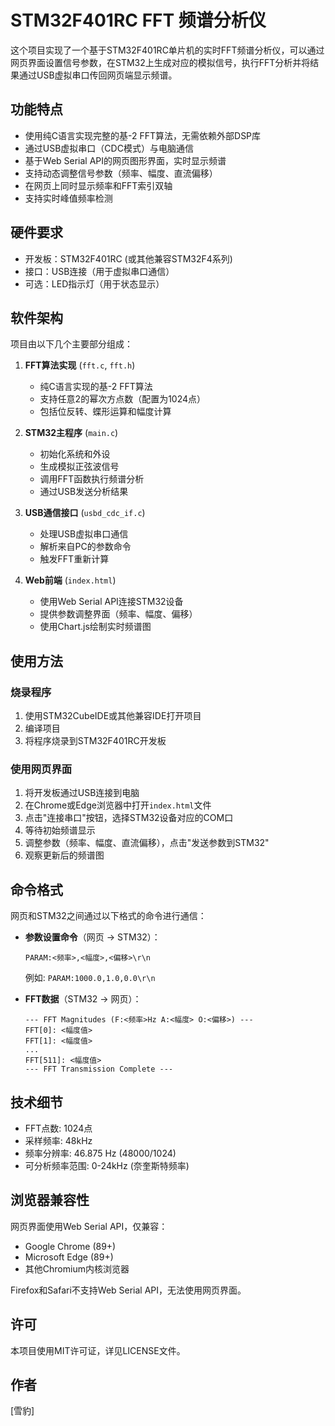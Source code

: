 # STM32F401RC FFT 频谱分析仪

这个项目实现了一个基于STM32F401RC单片机的实时FFT频谱分析仪，可以通过网页界面设置信号参数，在STM32上生成对应的模拟信号，执行FFT分析并将结果通过USB虚拟串口传回网页端显示频谱。

## 功能特点

- 使用纯C语言实现完整的基-2 FFT算法，无需依赖外部DSP库
- 通过USB虚拟串口（CDC模式）与电脑通信
- 基于Web Serial API的网页图形界面，实时显示频谱
- 支持动态调整信号参数（频率、幅度、直流偏移）
- 在网页上同时显示频率和FFT索引双轴
- 支持实时峰值频率检测

## 硬件要求

- 开发板：STM32F401RC (或其他兼容STM32F4系列)
- 接口：USB连接（用于虚拟串口通信）
- 可选：LED指示灯（用于状态显示）

## 软件架构

项目由以下几个主要部分组成：

1. **FFT算法实现** (`fft.c`, `fft.h`)
   - 纯C语言实现的基-2 FFT算法
   - 支持任意2的幂次方点数（配置为1024点）
   - 包括位反转、蝶形运算和幅度计算

2. **STM32主程序** (`main.c`)
   - 初始化系统和外设
   - 生成模拟正弦波信号
   - 调用FFT函数执行频谱分析
   - 通过USB发送分析结果

3. **USB通信接口** (`usbd_cdc_if.c`)
   - 处理USB虚拟串口通信
   - 解析来自PC的参数命令
   - 触发FFT重新计算

4. **Web前端** (`index.html`)
   - 使用Web Serial API连接STM32设备
   - 提供参数调整界面（频率、幅度、偏移）
   - 使用Chart.js绘制实时频谱图

## 使用方法

### 烧录程序

1. 使用STM32CubeIDE或其他兼容IDE打开项目
2. 编译项目
3. 将程序烧录到STM32F401RC开发板

### 使用网页界面

1. 将开发板通过USB连接到电脑
2. 在Chrome或Edge浏览器中打开`index.html`文件
3. 点击"连接串口"按钮，选择STM32设备对应的COM口
4. 等待初始频谱显示
5. 调整参数（频率、幅度、直流偏移），点击"发送参数到STM32"
6. 观察更新后的频谱图

## 命令格式

网页和STM32之间通过以下格式的命令进行通信：

- **参数设置命令**（网页 → STM32）：
  ```
  PARAM:<频率>,<幅度>,<偏移>\r\n
  ```
  例如: `PARAM:1000.0,1.0,0.0\r\n`

- **FFT数据**（STM32 → 网页）：
  ```
  --- FFT Magnitudes (F:<频率>Hz A:<幅度> O:<偏移>) ---
  FFT[0]: <幅度值>
  FFT[1]: <幅度值>
  ...
  FFT[511]: <幅度值>
  --- FFT Transmission Complete ---
  ```

## 技术细节

- FFT点数: 1024点
- 采样频率: 48kHz
- 频率分辨率: 46.875 Hz (48000/1024)
- 可分析频率范围: 0-24kHz (奈奎斯特频率)

## 浏览器兼容性

网页界面使用Web Serial API，仅兼容：
- Google Chrome (89+)
- Microsoft Edge (89+)
- 其他Chromium内核浏览器

Firefox和Safari不支持Web Serial API，无法使用网页界面。

## 许可

本项目使用MIT许可证，详见LICENSE文件。

## 作者

[雪豹]
